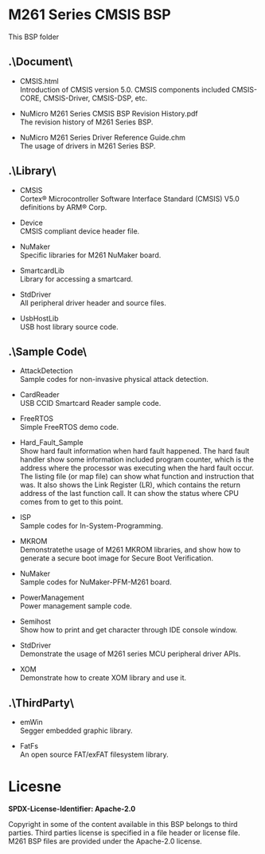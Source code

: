 # M261 Series CMSIS BSP

This BSP folder

## .\Document\


- CMSIS.html<br>
	Introduction of CMSIS version 5.0. CMSIS components included CMSIS-CORE, CMSIS-Driver, CMSIS-DSP, etc.

- NuMicro M261 Series CMSIS BSP Revision History.pdf<br>
	The revision history of M261 Series BSP.

- NuMicro M261 Series Driver Reference Guide.chm<br>
	The usage of drivers in M261 Series BSP.

## .\Library\


- CMSIS<br>
	Cortex® Microcontroller Software Interface Standard (CMSIS) V5.0 definitions by ARM® Corp.

- Device<br>
	CMSIS compliant device header file.

- NuMaker<br>
	Specific libraries for M261 NuMaker board.

- SmartcardLib<br>
	Library for accessing a smartcard.

- StdDriver<br>
	All peripheral driver header and source files.

- UsbHostLib<br>
	USB host library source code.

## .\Sample Code\


- AttackDetection<br>
	Sample codes for non-invasive physical attack detection.

- CardReader<br>
	USB CCID Smartcard Reader sample code.

- FreeRTOS<br>
	Simple FreeRTOS demo code.

- Hard\_Fault\_Sample<br>
	Show hard fault information when hard fault happened. The hard fault handler show some information included program counter, which is the address where the processor was executing when the hard fault occur. The listing file (or map file) can show what function and instruction that was. It also shows the Link Register (LR), which contains the return address of the last function call. It can show the status where CPU comes from to get to this point.

- ISP<br>
	Sample codes for In-System-Programming.

- MKROM<br>
	Demonstratethe usage of M261 MKROM libraries, and show how to generate a secure boot image for Secure Boot Verification.

- NuMaker<br>
	Sample codes for NuMaker-PFM-M261 board.

- PowerManagement<br>
	Power management sample code.

- Semihost<br>
	Show how to print and get character through IDE console window.

- StdDriver<br>
	Demonstrate the usage of M261 series MCU peripheral driver APIs.

- XOM<br>
	Demonstrate how to create XOM library and use it.


## .\ThirdParty\


- emWin<br>
	Segger embedded graphic library.

- FatFs<br>
	An open source FAT/exFAT filesystem library.


# Licesne

**SPDX-License-Identifier: Apache-2.0**

Copyright in some of the content available in this BSP belongs to third parties.
Third parties license is specified in a file header or license file.
M261 BSP files are provided under the Apache-2.0 license.

